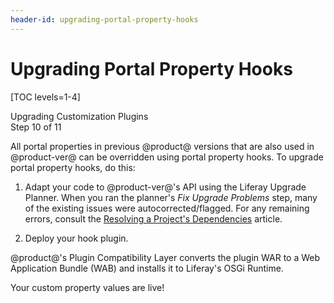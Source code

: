 ```yaml
---
header-id: upgrading-portal-property-hooks
---
```


# Upgrading Portal Property Hooks

[TOC levels=1-4]

<div class="learn-path-step">
    <p>Upgrading Customization Plugins<br>Step 10 of 11</p>
</div>

All portal properties in previous @product@ versions that are also used in
@product-ver@ can be overridden using portal property hooks. To upgrade portal
property hooks, do this:

1.  Adapt your code to @product-ver@'s API using the Liferay Upgrade Planner. When
    you ran the planner's *Fix Upgrade Problems* step, many of the existing
    issues were autocorrected/flagged. For any remaining errors, consult the
    [Resolving a Project's Dependencies](/docs/7-2/tutorials/-/knowledge_base/t/resolving-a-projects-dependencies)
    article.

2.  Deploy your hook plugin.

@product@'s Plugin Compatibility Layer converts the plugin WAR to a Web
Application Bundle (WAB) and installs it to Liferay's OSGi Runtime.

Your custom property values are live!
